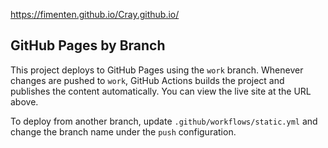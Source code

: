 https://fimenten.github.io/Cray.github.io/

## GitHub Pages by Branch

This project deploys to GitHub Pages using the `work` branch. Whenever
changes are pushed to `work`, GitHub Actions builds the project and
publishes the content automatically. You can view the live site at the
URL above.

To deploy from another branch, update `.github/workflows/static.yml`
and change the branch name under the `push` configuration.
